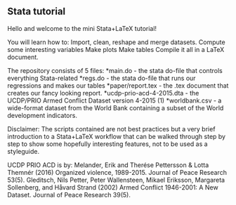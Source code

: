 ## Stata tutorial

Hello and welcome to the mini Stata+LaTeX tutorial!

You will learn how to:
Import, clean, reshape and merge datasets.
Compute some interesting variables
Make plots
Make tables
Compile it all in a LaTeX document.

The repository consists of 5 files:
*main.do - the stata do-file that controls everything Stata-related
*regs.do - the stata do-file that runs our regressions and makes our tables
*paper/report.tex - the .tex document that creates our fancy looking report. 
*ucdp-prio-acd-4-2015.dta - the UCDP/PRIO Armed Conflict Dataset version 4-2015 (1)
*worldbank.csv - a wide-format dataset from the World Bank containing a subset of the World development indicators. 

Disclaimer:
The scripts contained are not best practices but a very brief introduction to a Stata+LaTeX workflow that can be walked through step by step to show some hopefully interesting features, not to be used as a styleguide. 


UCDP PRIO ACD is by:
Melander, Erik and Therése Pettersson & Lotta Themnér (2016) Organized violence, 1989-2015. Journal of Peace Research 53(5).
Gleditsch, Nils Petter, Peter Wallensteen, Mikael Eriksson, Margareta Sollenberg, and Håvard Strand (2002) Armed Conflict 1946-2001: A New Dataset. Journal of Peace Research 39(5). 